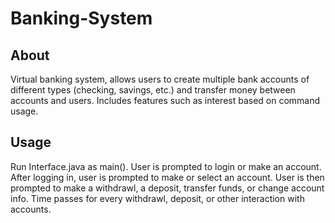 # Banking-System

## About

Virtual banking system, allows users to create multiple bank accounts of different types (checking, savings, etc.) and transfer money between accounts and users. Includes features such as interest based on command usage.

## Usage

Run Interface.java as main(). User is prompted to login or make an account. After logging in, user is prompted to make or select an account. User is then prompted to make a withdrawl, a deposit, transfer funds, or change account info. Time passes for every withdrawl, deposit, or other interaction with accounts.


